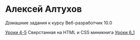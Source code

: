 # Алексей Алтухов
Домашние задания к курсу Веб-разработчик 10.0

[Уроки 4-5](https://alexeyaltukhov.github.io/Lesson_4-5/ "MiniCoffeeBook") Сверстанная на HTML и CSS миникнига
[Уроки 6_1](https://alexeyaltukhov.github.io/Lesson_6_1/ "MiniCoffeeBook")
